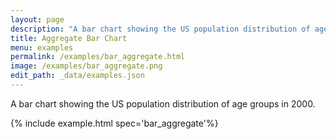 ```yaml
---
layout: page
description: "A bar chart showing the US population distribution of age groups in 2000."
title: Aggregate Bar Chart
menu: examples
permalink: /examples/bar_aggregate.html
image: /examples/bar_aggregate.png
edit_path: _data/examples.json
---
```


A bar chart showing the US population distribution of age groups in 2000.

{% include example.html spec='bar_aggregate'%}
